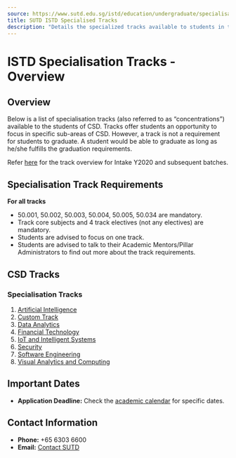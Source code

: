 ```yaml
---
source: https://www.sutd.edu.sg/istd/education/undergraduate/specialisation-tracks/overview/#tabs
title: SUTD ISTD Specialised Tracks
description: "Details the specialized tracks available to students in the Information Systems Technology and Design (ISTD) pillar."
---
```


# ISTD Specialisation Tracks - Overview

## Overview
Below is a list of specialisation tracks (also referred to as “concentrations”) available to the students of CSD. Tracks offer students an opportunity to focus in specific sub-areas of CSD. However, a track is not a requirement for students to graduate. A student would be able to graduate as long as he/she fulfills the graduation requirements.

Refer [here](https://www.sutd.edu.sg/wp-content/uploads/sites/4/2025/01/tracks-intake-Y2020-v6.pdf) for the track overview for Intake Y2020 and subsequent batches.

## Specialisation Track Requirements
**For all tracks**
* 50.001, 50.002, 50.003, 50.004, 50.005, 50.034 are mandatory.
* Track core subjects and 4 track electives (not any electives) are mandatory.
* Students are advised to focus on one track.
* Students are advised to talk to their Academic Mentors/Pillar Administrators to find out more about the track requirements.

## CSD Tracks

### Specialisation Tracks
1. [Artificial Intelligence](https://www.sutd.edu.sg/istd/education/undergraduate/specialisation-tracks/artificial-intelligence/)
2. [Custom Track](https://www.sutd.edu.sg/istd/education/undergraduate/specialisation-tracks/custom-track/)
3. [Data Analytics](https://www.sutd.edu.sg/istd/education/undergraduate/specialisation-tracks/data-analytics/)
4. [Financial Technology](https://www.sutd.edu.sg/istd/education/undergraduate/specialisation-tracks/financial-technology/)
5. [IoT and Intelligent Systems](https://www.sutd.edu.sg/istd/education/undergraduate/specialisation-tracks/iot-and-intelligent-systems/)
6. [Security](https://www.sutd.edu.sg/istd/education/undergraduate/specialisation-tracks/security/)
7. [Software Engineering](https://www.sutd.edu.sg/istd/education/undergraduate/specialisation-tracks/software-engineering/)
8. [Visual Analytics and Computing](https://www.sutd.edu.sg/istd/education/undergraduate/specialisation-tracks/visual-analytics-and-computing/)

## Important Dates
* **Application Deadline:** Check the [academic calendar](https://www.sutd.edu.sg/istd/education/undergraduate/academic-calendar/overview/ay2024-onwards/) for specific dates.

## Contact Information
* **Phone:** +65 6303 6600
* **Email:** [Contact SUTD](https://www.sutd.edu.sg/istd/contact-us/)